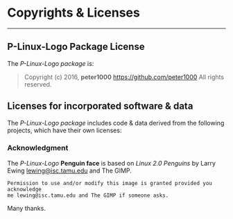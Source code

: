 # Copyrights & Licenses


---


## P-Linux-Logo Package License

The *P-Linux-Logo package* is:

> Copyright (c) 2016, **peter1000** <https://github.com/peter1000> All rights reserved.


## Licenses for incorporated software & data

The *P-Linux-Logo package* includes code & data derived from the following projects, which have their own licenses:


### Acknowledgment

The *P-Linux-Logo* **Penguin face** is based on *Linux 2.0 Penguins* by Larry Ewing <lewing@isc.tamu.edu> and The GIMP.

```
Permission to use and/or modify this image is granted provided you acknowledge
me lewing@isc.tamu.edu and The GIMP if someone asks.
```

Many thanks.

